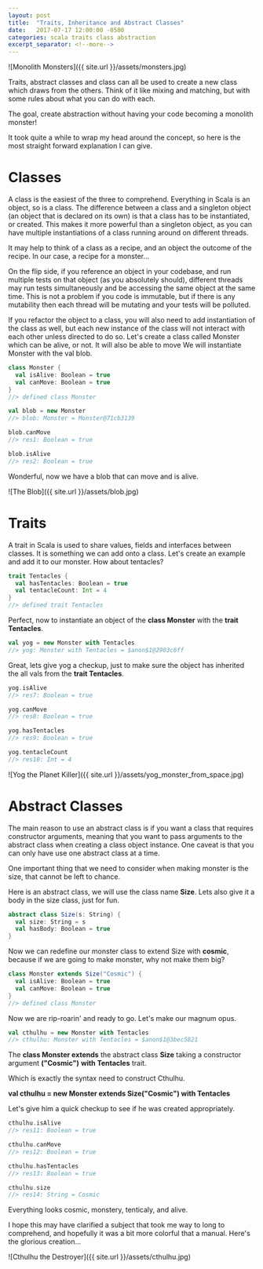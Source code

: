 ```yaml
---
layout: post
title:  "Traits, Inheritance and Abstract Classes"
date:   2017-07-17 12:00:00 -0500
categories: scala traits class abstraction 
excerpt_separator: <!--more-->
---
```



![Monolith Monsters]({{ site.url }}/assets/monsters.jpg)



Traits, abstract classes and class can all be used to create a new class which draws from the others. Think of it like mixing and matching, but with some rules about what you can do with each.

The goal, create abstraction without having your code becoming a monolith monster!

It took quite a while to wrap my head around the concept, so here is the most straight forward explanation I can give.
<!--more-->
# Classes

A class is the easiest of the three to comprehend. Everything in Scala is an object, so is a class. The difference between a class and a singleton object (an object that is declared on its own) is that a class has to be instantiated, or created. This makes it more powerful than a singleton object, as you can have multiple instantiations of a class running around on different threads.  

It may help to think of a class as a recipe, and an object the outcome of the recipe.  In our case, a recipe for a monster...

On the flip side, if you reference an object in your codebase, and run multiple tests on that object (as you absolutely should), different threads may run tests simultaneously and be accessing the same object at the same time.  This is not a problem if you code is immutable, but if there is any mutability then each thread will be mutating and your tests will be polluted.  

If you refactor the object to a class, you will also need to add instantiation of the class as well, but each new instance of the class will not interact with each other unless directed to do so.  Let's create a class called Monster which can be alive, or not. It will also be able to move We will instantiate Monster with the val blob.

``` scala 
class Monster {
  val isAlive: Boolean = true
  val canMove: Boolean = true
}
//> defined class Monster

val blob = new Monster
//> blob: Monster = Monster@71cb3139

blob.canMove
//> res1: Boolean = true

blob.isAlive
//> res2: Boolean = true
```

Wonderful, now we have a blob that can move and is alive.

![The Blob]({{ site.url }}/assets/blob.jpg)

# Traits

A trait in Scala is used to share values, fields and interfaces between classes.  It is something we can add onto a class.  Let's create an example and add it to our monster.  How about tentacles?


``` scala
trait Tentacles {
  val hasTentacles: Boolean = true
  val tentacleCount: Int = 4
}
//> defined trait Tentacles
```

Perfect, now to instantiate an object of the **class Monster** with the **trait Tentacles**.

``` scala 
val yog = new Monster with Tentacles
//> yog: Monster with Tentacles = $anon$1@2903c6ff
```

Great, lets give yog a checkup, just to make sure the object has inherited the all vals from the **trait Tentacles**.

``` scala
yog.isAlive
//> res7: Boolean = true

yog.canMove
//> res8: Boolean = true

yog.hasTentacles
//> res9: Boolean = true

yog.tentacleCount
//> res10: Int = 4
```

![Yog the Planet Killer]({{ site.url }}/assets/yog_monster_from_space.jpg)

# Abstract Classes

The main reason to use an abstract class is if you want a class that requires constructor arguments, meaning that you want to pass arguments to the abstract class when creating a class object instance. One caveat is that you can only have use one abstract class at a time. 

One important thing that we need to consider when making monster is the size, that cannot be left to chance.

Here is an abstract class, we will use the class name **Size**. Lets also give it a body in the size class, just for fun.

``` scala 
abstract class Size(s: String) {
  val size: String = s
  val hasBody: Boolean = true
}
```

Now we can redefine our monster class to extend Size with **cosmic**, because if we are going to make monster, why not make them big?

``` scala
class Monster extends Size("Cosmic") {
  val isAlive: Boolean = true
  val canMove: Boolean = true
}
//> defined class Monster
```

Now we are rip-roarin' and ready to go. Let's make our magnum opus.

``` scala
val cthulhu = new Monster with Tentacles
//> cthulhu: Monster with Tentacles = $anon$1@3bec5821
```

The **class Monster extends** the abstract class **Size** taking a constructor argument **("Cosmic")** **with Tentacles** trait. 

Which is exactly the syntax need to construct Cthulhu.

**val cthulhu = new Monster extends Size("Cosmic") with Tentacles**

Let's give him a quick checkup to see if he was created appropriately.

``` scala
cthulhu.isAlive
//> res11: Boolean = true

cthulhu.canMove
//> res12: Boolean = true

cthulhu.hasTentacles
//> res13: Boolean = true

cthulhu.size
//> res14: String = Cosmic
```

Everything looks cosmic, monstery, tenticaly, and alive. 

I hope this may have clarified a subject that took me way to long to comprehend, and hopefully it was a bit more colorful that a manual.  Here's the glorious creation...

![Cthulhu the Destroyer]({{ site.url }}/assets/cthulhu.jpg)




